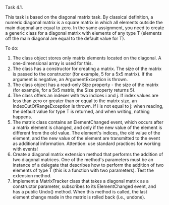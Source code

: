Task 4.1.

This task is based on the diagonal matrix task. By classical definition, a numeric diagonal matrix 
is a square matrix in which all elements outside the main diagonal are equal to zero. In the same assignment, 
you need to create a generic class for a diagonal matrix with elements of any type T (elements off the main diagonal are equal to the default value for T).

To do:
1. The class object stores only matrix elements located on the diagonal. A one-dimensional array is used for this.
2. The class has a constructor for creating a matrix. The size of the matrix is passed to the constructor (for example, 5 for a 5x5 matrix). 
If the argument is negative, an ArgumentException is thrown.
3. The class object has a read-only Size property - the size of the matrix (for example, for a 5x5 matrix, the Size property returns 5).
4. The class offers an indexer with two indices i and j. If index values are less than zero or greater than or equal to the matrix size, 
an IndexOutOfRangeException is thrown. If i is not equal to j: when reading, the default value for type T is returned, and when writing, nothing happens.
5. The matrix class contains an ElementChanged event, which occurs after a matrix element is changed, 
and only if the new value of the element is different from the old value. The element's indices, the old value of the element, 
and the new value of the element are transmitted to the event as additional information. Attention: use standard practices for working with events!
6. Create a diagonal matrix extension method that performs the addition of two diagonal matrices. One of the method's parameters must be an instance 
of a delegate that describes how to perform the addition of two elements of type T (this is a function with two parameters). Test the extension method.
7. Implement a MatrixTracker class that takes a diagonal matrix as a constructor parameter, subscribes to its ElementChanged event, and has a public Undo() method. 
When this method is called, the last element change made in the matrix is rolled back (i.e., undone).